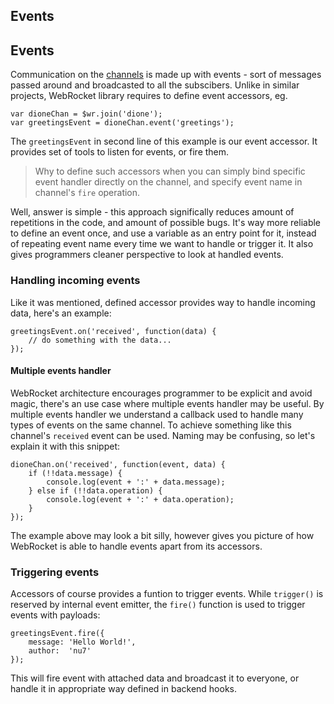 Events
---

## Events

Communication on the [channels](/docs/javascript/channels/) is made up with
events - sort of messages passed around and broadcasted to all the subscibers.
Unlike in similar projects, WebRocket library requires to define event
accessors, eg.

    var dioneChan = $wr.join('dione');
    var greetingsEvent = dioneChan.event('greetings');

The `greetingsEvent` in second line of this example is our event accessor.
It provides set of tools to listen for events, or fire them.

<blockquote>
  Why to define such accessors when you can simply bind specific event
  handler directly on the channel, and specify event name in channel's
  <code>fire</code> operation.
</blockquote>

Well, answer is simple - this approach significally reduces amount of
repetitions in the code, and amount of possible bugs. It's way more
reliable to define an event once, and use a variable as an entry point
for it, instead of repeating event name every time we want to handle
or trigger it. It also gives programmers cleaner perspective to look
at handled events. 

### Handling incoming events

Like it was mentioned, defined accessor provides way to handle incoming
data, here's an example:

    greetingsEvent.on('received', function(data) {
        // do something with the data...
    });

#### Multiple events handler

WebRocket architecture encourages programmer to be explicit and avoid
magic, there's an use case where multiple events handler may be useful.
By multiple events handler we understand a callback used to handle
many types of events on the same channel. To achieve something like this
channel's `received` event can be used. Naming may be confusing, so
let's explain it with this snippet:

    dioneChan.on('received', function(event, data) {
        if (!!data.message) {
            console.log(event + ':' + data.message);
        } else if (!!data.operation) {
            console.log(event + ':' + data.operation);
        }
    });

The example above may look a bit silly, however gives you picture of
how WebRocket is able to handle events apart from its accessors.

### Triggering events

Accessors of course provides a funtion to trigger events. While `trigger()`
is reserved by internal event emitter, the `fire()` function is used to
trigger events with payloads:

    greetingsEvent.fire({
        message: 'Hello World!', 
        author:  'nu7'
    });

This will fire event with attached data and broadcast it to everyone,
or handle it in appropriate way defined in backend hooks.
